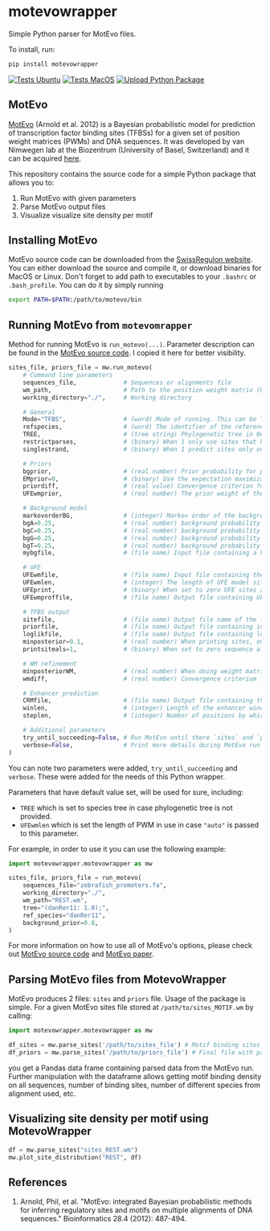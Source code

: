 # motevowrapper

Simple Python parser for MotEvo files.

To install, run:

```bash
pip install motevowrapper
```

[![Tests Ubuntu](https://github.com/brlauuu/motevowrapper/workflows/Tests/badge.svg)](https://github.com/brlauuu/motevowrapper/actions/workflows/python-tests.yml)
[![Tests MacOS](https://github.com/brlauuu/motevowrapper/actions/workflows/python-tests-mac.yml/badge.svg)](https://github.com/brlauuu/motevowrapper/actions/workflows/python-tests-mac.yml)
[![Upload Python Package](https://github.com/brlauuu/motevowrapper/actions/workflows/python-publish-to-pypi.yml/badge.svg?event=release)](https://github.com/brlauuu/motevowrapper/actions/workflows/python-publish-to-pypi.yml)

## MotEvo

[MotEvo](https://pubmed.ncbi.nlm.nih.gov/22334039/) (Arnold et al. 2012) is a Bayesian probabilistic model for prediction of transcription factor binding sites (TFBSs) for a given set of position weight matrices (PWMs) and DNA sequences. It was developed by van Nimwegen lab at the Biozentrum (University of Basel, Switzerland) and it can be acquired [here](https://swissregulon.unibas.ch/sr/software).

This repository contains the source code for a simple Python package that allows you to:

1. Run MotEvo with given parameters
2. Parse MotEvo output files
3. Visualize visualize site density per motif

## Installing MotEvo

MotEvo source code can be downloaded from the [SwissRegulon website](https://swissregulon.unibas.ch/sr/software). You can either download the source and compile it, or download binaries for MacOS or Linux. Don't forget to add path to executables to your `.bashrc` or `.bash_profile`. You can do it by simply running

```bash
export PATH=$PATH:/path/to/motevo/bin
```

## Running MotEvo from `motevomrapper`

Method for running MotEvo is `run_motevo(...)`. Parameter description can be found in the [MotEvo source code](https://swissregulon.unibas.ch/sr/software). I copied it here for better visibility.

```python
sites_file, priors_file = mw.run_motevo(
    # Command line parameters
    sequences_file,             # Sequences or alignments file
    wm_path,                    # Path to the position weight matrix (PWM) of a given motif
    working_directory="./",     # Working directory

    # General
    Mode="TFBS",                # (word) Mode of running. This can be TFBS (TFBS predictions; default), ENH (enhancer finding), or WMREF (weight matrix refinement)
    refspecies,                 # (word) The identifier of the reference species (as found in the sequence identifier and in the phylogenetic tree).
    TREE,                       # (tree string) Phylogenetic tree in Newick format.
    restrictparses,             # (binary) When 1 only use sites that have a reference weight matrix score bigger than 0. Default: 0. Only used for testing.
    singlestrand,               # (binary) When 1 predict sites only on the positive strand.

    # Priors
    bgprior,                    # (real number) Prior probability for putting down a background at each position.
    EMprior=0,                  # (binary) Use the expectation maximization algorithm to find the priors that maximize the probability of the observed alignment.
    priordiff,                  # (real value) Convergence criterion for prior estimation, e.g. at 0.01 iteration stops when priors change by less than 1%.
    UFEwmprior,                 # (real number) The prior weight of the UFE model relative to the other weight matrices.

    # Background model
    markovorderBG,              # (integer) Markov order of the background model.
    bgA=0.25,                   # (real number) background probability for A (for the zeroth order model)
    bgC=0.25,                   # (real number) background probability for C (for the zeroth order model)
    bgG=0.25,                   # (real number) background probability for G (for the zeroth order model)
    bgT=0.25,                   # (real number) background probability for T (for the zeroth order model)
    mybgfile,                   # (file name) Input file containing a higher order background model.

    # UFE
    UFEwmfile,                  # (file name) Input file containing the UFE model (run 'runUFE' to create it for a given tree and background model.)
    UFEwmlen,                   # (integer) The length of UFE model sites.
    UFEprint,                   # (binary) When set to zero UFE sites are not reported in the site file.
    UFEwmproffile,              # (file name) Output file containing UFE model probabilities at each position.

    # TFBS output
    sitefile,                   # (file name) Output file name of the file containing the predicted sites.
    priorfile,                  # (file name) Output file containing information like site density, final priors, and the total number of sites for each WM.
    loglikfile,                 # (file name) Output file containing log-likelihood of each sequence (or alignment) in the input data.
    minposterior=0.1,           # (real number) When printing sites, only print sites with a posterior bigger than this cut-off.
    printsiteals=1,             # (binary) When set to zero sequence alignments are not printed in the output file.

    # WM refinement
    minposteriorWM,             # (real number) When doing weight matrix refinement, only include sites to refine that have a minimal posterior bigger than this cut-off.
    wmdiff,                     # (real number) Convergence criterium for WM refinement, e.g. at 0.01 iteration stops when WM entries change by less than 1%

    # Enhancer prediction
    CRMfile,                    # (file name) Output file containing the results when running MotEvo in the enhancer prediction mode.
    winlen,                     # (integer) Length of the enhancer window used in enhancer prediction mode.
    steplen,                    # (integer) Number of positions by which the window is moved at each step during enhancer prediction.

    # Additional parameters
    try_until_succeeding=False, # Run MotEvo until there `sites` and `priors` files are created
    verbose=False,              # Print more details during MotEvo run
)
```

You can note two parameters were added, `try_until_succeeding` and `verbose`. These were added for the needs of this Python wrapper.

Parameters that have default value set, will be used for sure, including:

* `TREE` which is set to species tree in case phylogenetic tree is not provided.
* `UFEwmlen` which is set the length of PWM in use in case `"auto"` is passed to this parameter.

For example, in order to use it you can use the following example:

```python
import motevowrapper.motevowrapper as mw

sites_file, priors_file = run_motevo(
    sequences_file="zebrafish_promoters.fa",
    working_directory="./",
    wm_path="REST.wm",
    tree="(danRer11: 1.0);",
    ref_species="danRer11",
    background_prior=0.8,
)

```

For more information on how to use all of MotEvo's options, please check out [MotEvo source code](https://swissregulon.unibas.ch/sr/software) and [MotEvo paper](https://pubmed.ncbi.nlm.nih.gov/22334039/).

## Parsing MotEvo files from MotevoWrapper

MotEvo produces 2 files: `sites` and `priors` file. Usage of the package is simple. For a given MotEvo sites file stored at `/path/to/sites_MOTIF.wm` by calling:

```python
import motevowrapper.motevowrapper as mw

df_sites = mw.parse_sites('/path/to/sites_file') # Motif binding sites
df_priors = mw.parse_sites('/path/to/priors_file') # Final file with priors

```

you get a Pandas data frame containing parsed data from the MotEvo run. Further manipulation with the dataframe allows getting motif binding density on all sequences, number of binding sites, number of different species from alignment used, etc.

## Visualizing site density per motif using MotevoWrapper

```python
df = mw.parse_sites("sites_REST.wm")
mw.plot_site_distribution("REST", df)
```

## References

1. Arnold, Phil, et al. "MotEvo: integrated Bayesian probabilistic methods for inferring regulatory sites and motifs on multiple alignments of DNA sequences." Bioinformatics 28.4 (2012): 487-494.
